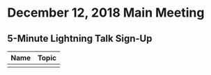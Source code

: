 # December 12, 2018 Main Meeting
## 5-Minute Lightning Talk Sign-Up

Name | Topic
--- | --- 
<your name here> | <your topic here>
  
